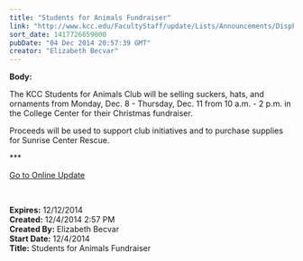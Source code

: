 ```yaml
---
title: "Students for Animals Fundraiser"
link: "http://www.kcc.edu/FacultyStaff/update/Lists/Announcements/DispForm.aspx?ID=1759"
sort_date: 1417726659000
pubDate: "04 Dec 2014 20:57:39 GMT"
creator: "Elizabeth Becvar"
---
```


<div><b>Body:</b> <div class="ExternalClass9DC892D290104D658A68D3B21E64B86E"><p>​The KCC Students for Animals Club will be selling suckers, hats, and ornaments from Monday, Dec. 8 - Thursday, Dec. 11 from 10 a.m. - 2 p.m. in the College Center for their Christmas fundraiser. </p>
<p>Proceeds will be used to support club initiatives and to purchase supplies for Sunrise Center Rescue.</p>
<p>***</p>
<p><a href="/FacultyStaff/update/Pages/dailyupdate.aspx">Go to Online Update</a></p>
<p> </p></div></div>
<div><b>Expires:</b> 12/12/2014</div>
<div><b>Created:</b> 12/4/2014 2:57 PM</div>
<div><b>Created By:</b> Elizabeth Becvar</div>
<div><b>Start Date:</b> 12/4/2014</div>
<div><b>Title:</b> Students for Animals Fundraiser</div>
